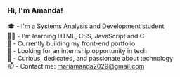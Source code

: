### Hi, I'm Amanda!

🎓 - I'm a Systems Analysis and Development student  
👩‍💻 - I'm learning HTML, CSS, JavaScript and C  
📁 - Currently building my front-end portfolio  
🚀 - Looking for an internship opportunity in tech  
🌱 - Curious, dedicated, and passionate about technology  
📫 - Contact me: mariamanda2029@gmail.com 
